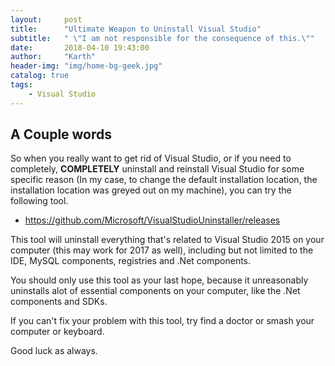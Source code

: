 ```yaml
---
layout:     post
title:      "Ultimate Weapon to Uninstall Visual Studio"
subtitle:   " \"I am not responsible for the consequence of this.\""
date:       2018-04-10 19:43:00
author:     "Karth"
header-img: "img/home-bg-geek.jpg"
catalog: true
tags:
    - Visual Studio
---
```


## A Couple words ##

So when you really want to get rid of Visual Studio, or if you need to completely, **COMPLETELY** uninstall and reinstall Visual Studio for some specific reason (In my case, to change the default installation location, the installation location was greyed out on my machine), you can try the following tool.

- https://github.com/Microsoft/VisualStudioUninstaller/releases

This tool will uninstall everything that's related to Visual Studio 2015 on your computer (this may work for 2017 as well), including but not limited to the IDE, MySQL components, registries and .Net components. 

You should only use this tool as your last hope, because it unreasonably uninstalls alot of essential components on your computer, like the .Net components and SDKs. 

If you can't fix your problem with this tool, try find a doctor or smash your computer or keyboard. 

Good luck as always.